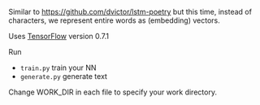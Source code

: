 Similar to https://github.com/dvictor/lstm-poetry but this time, instead of characters,
we represent entire words as (embedding) vectors.

Uses [TensorFlow](https://www.tensorflow.org/) version 0.7.1

Run

 - `train.py` train your NN
 - `generate.py` generate text 
 
Change WORK_DIR in each file to specify your work directory. 
